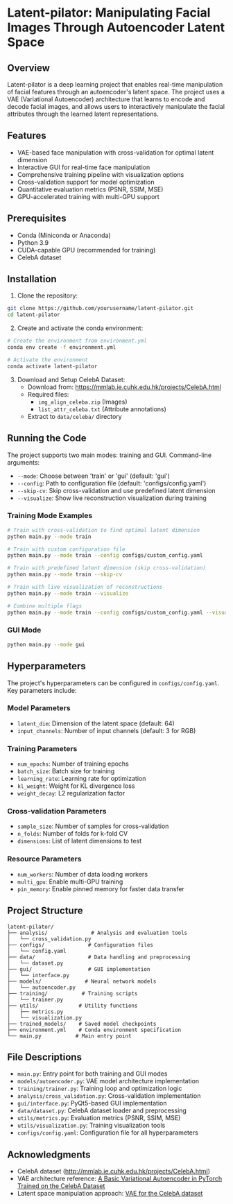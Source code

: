 # Latent-pilator: Manipulating Facial Images Through Autoencoder Latent Space

## Overview
Latent-pilator is a deep learning project that enables real-time manipulation of facial features through an autoencoder's latent space. The project uses a VAE (Variational Autoencoder) architecture that learns to encode and decode facial images, and allows users to interactively manipulate the facial attributes through the learned latent representations.

## Features
- VAE-based face manipulation with cross-validation for optimal latent dimension
- Interactive GUI for real-time face manipulation
- Comprehensive training pipeline with visualization options
- Cross-validation support for model optimization
- Quantitative evaluation metrics (PSNR, SSIM, MSE)
- GPU-accelerated training with multi-GPU support

## Prerequisites
- Conda (Miniconda or Anaconda)
- Python 3.9
- CUDA-capable GPU (recommended for training)
- CelebA dataset

## Installation

1. Clone the repository:
```bash
git clone https://github.com/yourusername/latent-pilator.git
cd latent-pilator
```

2. Create and activate the conda environment:
```bash
# Create the environment from environment.yml
conda env create -f environment.yml

# Activate the environment
conda activate latent-pilator
```

3. Download and Setup CelebA Dataset:
   - Download from: https://mmlab.ie.cuhk.edu.hk/projects/CelebA.html
   - Required files:
     * `img_align_celeba.zip` (Images)
     * `list_attr_celeba.txt` (Attribute annotations)
   - Extract to `data/celeba/` directory

## Running the Code

The project supports two main modes: training and GUI. Command-line arguments:

- `--mode`: Choose between 'train' or 'gui' (default: 'gui')
- `--config`: Path to configuration file (default: 'configs/config.yaml')
- `--skip-cv`: Skip cross-validation and use predefined latent dimension
- `--visualize`: Show live reconstruction visualization during training

### Training Mode Examples

```bash
# Train with cross-validation to find optimal latent dimension
python main.py --mode train

# Train with custom configuration file
python main.py --mode train --config configs/custom_config.yaml

# Train with predefined latent dimension (skip cross-validation)
python main.py --mode train --skip-cv

# Train with live visualization of reconstructions
python main.py --mode train --visualize

# Combine multiple flags
python main.py --mode train --config configs/custom_config.yaml --visualize
```

### GUI Mode
```bash
python main.py --mode gui
```

## Hyperparameters
The project's hyperparameters can be configured in `configs/config.yaml`. Key parameters include:

### Model Parameters
- `latent_dim`: Dimension of the latent space (default: 64)
- `input_channels`: Number of input channels (default: 3 for RGB)

### Training Parameters
- `num_epochs`: Number of training epochs
- `batch_size`: Batch size for training
- `learning_rate`: Learning rate for optimization
- `kl_weight`: Weight for KL divergence loss
- `weight_decay`: L2 regularization factor

### Cross-validation Parameters
- `sample_size`: Number of samples for cross-validation
- `n_folds`: Number of folds for k-fold CV
- `dimensions`: List of latent dimensions to test

### Resource Parameters
- `num_workers`: Number of data loading workers
- `multi_gpu`: Enable multi-GPU training
- `pin_memory`: Enable pinned memory for faster data transfer

## Project Structure
```
latent-pilator/
├── analysis/              # Analysis and evaluation tools
│   └── cross_validation.py
├── configs/              # Configuration files
│   └── config.yaml
├── data/                 # Data handling and preprocessing
│   └── dataset.py
├── gui/                  # GUI implementation
│   └── interface.py
├── models/              # Neural network models
│   └── autoencoder.py
├── training/           # Training scripts
│   └── trainer.py
├── utils/             # Utility functions
│   ├── metrics.py
│   └── visualization.py
├── trained_models/    # Saved model checkpoints
├── environment.yml    # Conda environment specification
└── main.py           # Main entry point
```

## File Descriptions

- `main.py`: Entry point for both training and GUI modes
- `models/autoencoder.py`: VAE model architecture implementation
- `training/trainer.py`: Training loop and optimization logic
- `analysis/cross_validation.py`: Cross-validation implementation
- `gui/interface.py`: PyQt5-based GUI implementation
- `data/dataset.py`: CelebA dataset loader and preprocessing
- `utils/metrics.py`: Evaluation metrics (PSNR, SSIM, MSE)
- `utils/visualization.py`: Training visualization tools
- `configs/config.yaml`: Configuration file for all hyperparameters

## Acknowledgments
- CelebA dataset (http://mmlab.ie.cuhk.edu.hk/projects/CelebA.html)
- VAE architecture reference: [A Basic Variational Autoencoder in PyTorch Trained on the CelebA Dataset](https://medium.com/the-generator/a-basic-variational-autoencoder-in-pytorch-trained-on-the-celeba-dataset-f29c75316b26)
- Latent space manipulation approach: [VAE for the CelebA dataset](https://goodboychan.github.io/python/coursera/tensorflow_probability/icl/2021/09/14/03-Variational-AutoEncoder-Celeb-A.html)